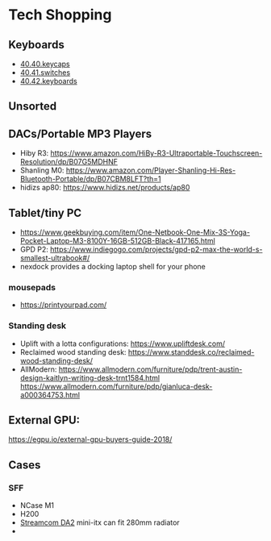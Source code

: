 # Tech Shopping

## Keyboards
* [40.40.keycaps](40.40.keycaps.md)
* [40.41.switches](40.41.switches.md)
* [40.42.keyboards](40.42.keyboards.md)

## Unsorted

## DACs/Portable MP3 Players
* Hiby R3: https://www.amazon.com/HiBy-R3-Ultraportable-Touchscreen-Resolution/dp/B07G5MDHNF
* Shanling M0: https://www.amazon.com/Player-Shanling-Hi-Res-Bluetooth-Portable/dp/B07CBM8LFT?th=1
* hidizs ap80: https://www.hidizs.net/products/ap80

## Tablet/tiny PC
* https://www.geekbuying.com/item/One-Netbook-One-Mix-3S-Yoga-Pocket-Laptop-M3-8100Y-16GB-512GB-Black-417165.html
* GPD P2: https://www.indiegogo.com/projects/gpd-p2-max-the-world-s-smallest-ultrabook#/
* nexdock provides a docking laptop shell for your phone


### mousepads
* https://printyourpad.com/



### Standing desk
* Uplift with a lotta configurations: https://www.upliftdesk.com/
* Reclaimed wood standing desk: https://www.standdesk.co/reclaimed-wood-standing-desk/
* AllModern:
  https://www.allmodern.com/furniture/pdp/trent-austin-design-kaitlyn-writing-desk-trnt1584.html
  https://www.allmodern.com/furniture/pdp/gianluca-desk-a000364753.html


## External GPU:
https://egpu.io/external-gpu-buyers-guide-2018/

## Cases
### SFF
* NCase M1
* H200
* [Streamcom DA2](https://streacom.com/products/da2-chassis/) mini-itx can fit 280mm radiator
*
